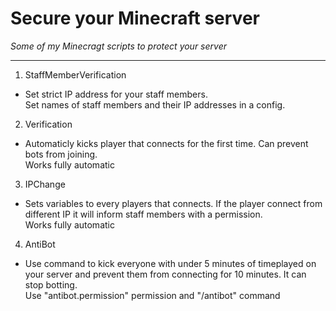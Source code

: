 # Secure your Minecraft server

_Some of my Minecragt scripts to protect your server_

---

1. StaffMemberVerification

- Set strict IP address for your staff members.<br>
Set names of staff members and their IP addresses in a config.

2. Verification

- Automaticly kicks player that connects for the first time. Can prevent bots from joining.<br>
Works fully automatic

3. IPChange

- Sets variables to every players that connects. If the player connect from different IP it will inform staff members with a permission.<br>
Works fully automatic

4. AntiBot

- Use command to kick everyone with under 5 minutes of timeplayed on your server and prevent them from connecting for 10 minutes. It can stop botting.<br>
Use "antibot.permission" permission and "/antibot" command
